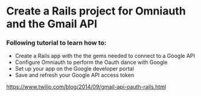 # Create a Rails project for Omniauth and the Gmail API

### Following tutorial to learn how to:
* Create a Rails app with the the gems needed to connect to a Google API
* Configure Omniauth to perform the Oauth dance with Google
* Set up your app on the Google developer portal
* Save and refresh your Google API access token

https://www.twilio.com/blog/2014/09/gmail-api-oauth-rails.html
